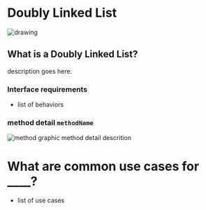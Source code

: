 # Doubly Linked List
![drawing]()

## What is a Doubly Linked List? 
description goes here.

### Interface requirements
* list of behaviors

### method detail `methodName`
![method graphic]()
method detail descrition

# What are common use cases for ____?
* list of use cases
